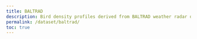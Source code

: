 ```yaml
---
title: BALTRAD
description: Bird density profiles derived from BALTRAD weather radar data
permalink: /dataset/baltrad/
toc: true
---
```


<!-- TODO: describe dataset -->
